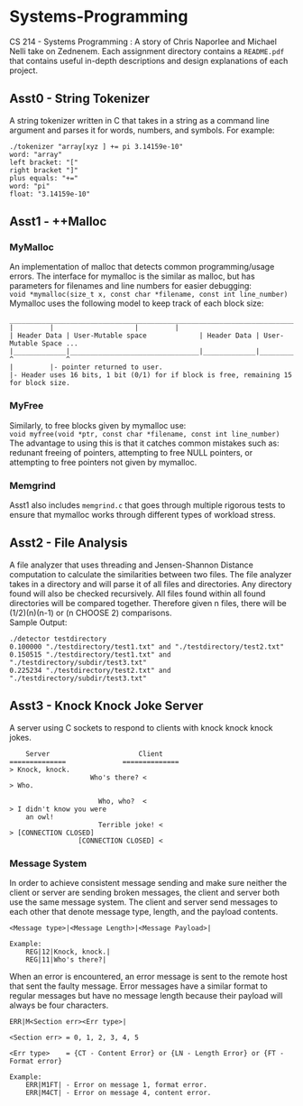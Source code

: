 # Systems-Programming
CS 214 - Systems Programming : A story of Chris Naporlee and Michael Nelli take on Zednenem.
Each assignment directory contains a `README.pdf` that contains useful in-depth descriptions and design
explanations of each project.

## Asst0 - String Tokenizer
A string tokenizer written in C that takes in a string as a command line argument and parses it for words,
numbers, and symbols. For example:
```
./tokenizer "array[xyz ] += pi 3.14159e-10"
word: "array"
left bracket: "["
right bracket "]"
plus equals: "+="
word: "pi"
float: "3.14159e-10"
```

## Asst1 - ++Malloc
### MyMalloc
An implementation of malloc that detects common programming/usage errors.
The interface for mymalloc is the similar as malloc, but has parameters for filenames and line numbers
for easier debugging:<br/>
`void *mymalloc(size_t x, const char *filename, const int line_number)`<br/>
Mymalloc uses the following model to keep track of each block size:
```
__________________________________________________________________________________
| 	      | 			       | 	     |
| Header Data | User-Mutable space             | Header Data | User-Mutable Space ...
|_____________|________________________________|_____________|____________________
^             ^
| 	      |- pointer returned to user.
|- Header uses 16 bits, 1 bit (0/1) for if block is free, remaining 15 for block size.
```

### MyFree
Similarly, to free blocks given by mymalloc use:<br/>
`void myfree(void *ptr, const char *filename, const int line_number)`<br/>
The advantage to using this is that it catches common mistakes such as: redunant freeing of
pointers, attempting to free NULL pointers, or attempting to free pointers not given by mymalloc.

### Memgrind
Asst1 also includes `memgrind.c` that goes through multiple rigorous tests to ensure that mymalloc works through
different types of workload stress.

## Asst2 - File Analysis
A file analyzer that uses threading and Jensen-Shannon Distance computation to calculate
the similarities between two files. The file analyzer takes in a directory and will parse it of all
files and directories. Any directory found will also be checked recursively. All files found within all
found directories will be compared together. Therefore given n files, there will be (1/2)(n)(n-1) or
(n CHOOSE 2) comparisons.<br/>
Sample Output:
```
./detector testdirectory
0.100000 "./testdirectory/test1.txt" and "./testdirectory/test2.txt"
0.150515 "./testdirectory/test1.txt" and "./testdirectory/subdir/test3.txt"
0.225234 "./testdirectory/test2.txt" and "./testdirectory/subdir/test3.txt"
```

## Asst3 - Knock Knock Joke Server
A server using C sockets to respond to clients with knock knock knock jokes.
```
    Server		    		    Client
==============				==============
> Knock, knock.
					Who's there? <
> Who.

					  Who, who?  <
> I didn't know you were
	an owl!
				      Terrible joke! <
> [CONNECTION CLOSED]
				 [CONNECTION CLOSED] <
```
### Message System
In order to achieve consistent message sending and make sure neither the client or server
are sending broken messages, the client and server both use the same message system.
The client and server send messages to each other that denote message type,
length, and the payload contents.
```
<Message type>|<Message Length>|<Message Payload>|

Example:
	REG|12|Knock, knock.|
	REG|11|Who's there?|
```
When an error is encountered, an error message is sent to the remote host that sent the
faulty message. Error messages have a similar format to regular messages but have no message
length because their payload will always be four characters.
```
ERR|M<Section err><Err type>|

<Section err> = 0, 1, 2, 3, 4, 5

<Err type>    = {CT - Content Error} or {LN - Length Error} or {FT - Format error}

Example:
	ERR|M1FT| - Error on message 1, format error.
	ERR|M4CT| - Error on message 4, content error.
```
